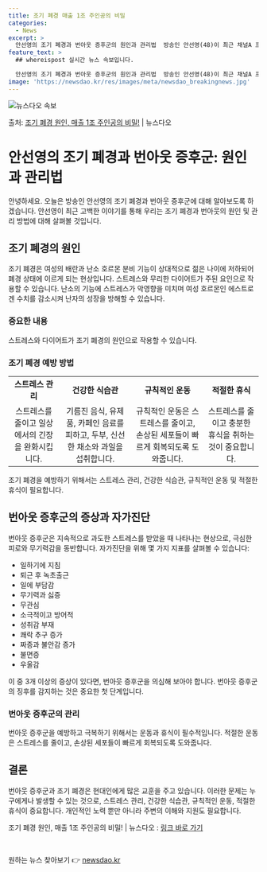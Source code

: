 ```yaml
---
title: 조기 폐경 매출 1조 주인공의 비밀
categories:
  - News
excerpt: >
  안선영의 조기 폐경과 번아웃 증후군의 원인과 관리법  방송인 안선영(48)이 최근 채널A 프로그램 '절친 토…
feature_text: >
  ## whereispost 실시간 뉴스 속보입니다.

  안선영의 조기 폐경과 번아웃 증후군의 원인과 관리법  방송인 안선영(48)이 최근 채널A 프로그램 '절친 토…
image: 'https://newsdao.kr/res/images/meta/newsdao_breakingnews.jpg'
---
```


![뉴스다오 속보](https://newsdao.kr/res/images/meta/newsdao_breakingnews.jpg)

<p>출처: <a href="https://newsdao.kr/4079" rel="dofollow">조기 폐경 원인, 매출 1조 주인공의 비밀!</a> | 뉴스다오</p>

<h1>안선영의 조기 폐경과 번아웃 증후군: 원인과 관리법</h1>

안녕하세요. 오늘은 방송인 안선영의 조기 폐경과 번아웃 증후군에 대해 알아보도록 하겠습니다. 안선영이 최근 고백한 이야기를 통해 우리는 조기 폐경과 번아웃의 원인 및 관리 방법에 대해 살펴볼 것입니다.

<h2 data-ke-size="size26">조기 폐경의 원인</h2>

<p data-ke-size="size16">조기 폐경은 여성의 배란과 난소 호르몬 분비 기능이 상대적으로 젊은 나이에 저하되어 폐경 상태에 이르게 되는 현상입니다. 스트레스와 무리한 다이어트가 주된 요인으로 작용할 수 있습니다. 난소의 기능에 스트레스가 악영향을 미치며 여성 호르몬인 에스트로겐 수치를 감소시켜 난자의 성장을 방해할 수 있습니다.</p>

<h3>중요한 내용</h3>
<p data-ke-size="size16">스트레스와 다이어트가 조기 폐경의 원인으로 작용할 수 있습니다.</p>

<h3>조기 폐경 예방 방법</h3>

<table>
  <tr>
    <td style="text-align: center; height: 17px;"><b>스트레스 관리</b></td>
    <td style="text-align: center; height: 17px;"><b>건강한 식습관</b></td>
    <td style="text-align: center; height: 17px;"><b>규칙적인 운동</b></td>
    <td style="text-align: center; height: 17px;"><b>적절한 휴식</b></td>
  </tr>
  <tr>
    <td style="text-align: center; height: 17px;">스트레스를 줄이고 일상에서의 긴장을 완화시킵니다.</td>
    <td style="text-align: center; height: 17px;">기름진 음식, 유제품, 카페인 음료를 피하고, 두부, 신선한 채소와 과일을 섭취합니다.</td>
    <td style="text-align: center; height: 17px;">규칙적인 운동은 스트레스를 줄이고, 손상된 세포들이 빠르게 회복되도록 도와줍니다.</td>
    <td style="text-align: center; height: 17px;">스트레스를 줄이고 충분한 휴식을 취하는 것이 중요합니다.</td>
  </tr>
</table>

<p data-ke-size="size16">조기 폐경을 예방하기 위해서는 스트레스 관리, 건강한 식습관, 규칙적인 운동 및 적절한 휴식이 필요합니다.</p>

<h2 data-ke-size="size26">번아웃 증후군의 증상과 자가진단</h2>

<p data-ke-size="size16">번아웃 증후군은 지속적으로 과도한 스트레스를 받았을 때 나타나는 현상으로, 극심한 피로와 무기력감을 동반합니다. 자가진단을 위해 몇 가지 지표를 살펴볼 수 있습니다:</p>

<ul>
  <li>일하기에 지침</li>
  <li>퇴근 후 녹초출근</li>
  <li>일에 부담감</li>
  <li>무기력과 싫증</li>
  <li>무관심</li>
  <li>소극적이고 방어적</li>
  <li>성취감 부재</li>
  <li>쾌락 추구 증가</li>
  <li>짜증과 불안감 증가</li>
  <li>불면증</li>
  <li>우울감</li>
</ul>

<p data-ke-size="size16">이 중 3개 이상의 증상이 있다면, 번아웃 증후군을 의심해 보아야 합니다. 번아웃 증후군의 징후를 감지하는 것은 중요한 첫 단계입니다.</p>

<h3>번아웃 증후군의 관리</h3>
<p  data-ke-size="size16">번아웃 증후군을 예방하고 극복하기 위해서는 운동과 휴식이 필수적입니다. 적절한 운동은 스트레스를 줄이고, 손상된 세포들이 빠르게 회복되도록 도와줍니다.</p>

<h2 data-ke-size="size26">결론</h2>

<p data-ke-size="size16">번아웃 증후군과 조기 폐경은 현대인에게 많은 교훈을 주고 있습니다. 이러한 문제는 누구에게나 발생할 수 있는 것으로, 스트레스 관리, 건강한 식습관, 규칙적인 운동, 적절한 휴식이 중요합니다. 개인적인 노력 뿐만 아니라 주변의 이해와 지원도 필요합니다.</p>

<p data-ke-size="size16">조기 폐경 원인, 매출 1조 주인공의 비밀! | 뉴스다오  : <a href="https://newsdao.kr/4079">링크 바로 가기</a></p>

<p data-ke-size="size16">&nbsp;</p> 

원하는 뉴스 찾아보기 👉 <a href="https://newsdao.kr" rel="dofollow">newsdao.kr</a>


